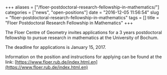 +++
aliases = ["/floer-postdoctoral-research-fellowship-in-mathematics/"]
categories = ["news", "open-positions"]
date = "2016-12-05 11:56:54"
slug = "floer-postdoctoral-research-fellowship-in-mathematics"
tags = []
title = "Floer Postdoctoral Research Fellowship in Mathematics"
+++

The Floer Centre of Geometry invites applications for a 3 years
postdoctoral fellowship to pursue research in mathematics at the
University of Bochum.

The deadline for applications is January 15, 2017.

Information on the position and instructions for applying can be found
at the link: [https://www.floer.rub.de/index.html.en](https://www.floer.rub.de/index.html.en)
